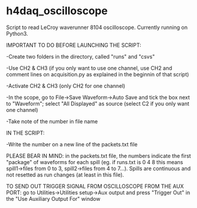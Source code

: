 # h4daq_oscilloscope

Script to read LeCroy waverunner 8104 oscilloscope. Currently running on Python3.

IMPORTANT TO DO BEFORE LAUNCHING THE SCRIPT:

  -Create two folders in the directory, called "runs" and "csvs"

  -Use CH2 & CH3 (if you only want to use one channel, use CH2 and comment lines on acquisition.py as explained in the beginnin of that script)

  -Activate CH2 & CH3 (only CH2 for one channel)
  
  -In the scope, go to File->Save Waveform->Auto Save and tick the box next to "Waveform"; select "All Displayed" as source (select C2 if you only want one channel)
  
  -Take note of the number in file name

IN THE SCRIPT:

  -Write the number on a new line of the packets.txt file

PLEASE BEAR IN MIND: in the packets.txt file, the numbers indicate the first "package" of waveforms for each spill (eg. if runs.txt is 0 4 8 this means spill1->files from 0 to 3, spill2->files from 4 to 7...). Spills are continuous and not resetted as run changes (at least in this file).

TO SEND OUT TRIGGER SIGNAL FROM OSCILLOSCOPE FROM THE AUX PORT: go to Utilities->Utilities setup->Aux output and press "Trigger Out" in the "Use Auxiliary Output For" window
